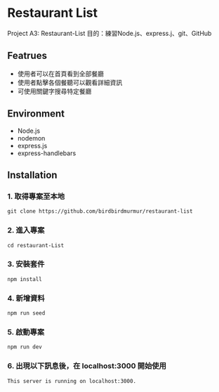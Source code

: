 # Restaurant List

Project A3: Restaurant-List
目的：練習Node.js、express.j、git、GitHub


## Featrues

- 使用者可以在首頁看到全部餐廳
- 使用者點擊各個餐聽可以觀看詳細資訊
- 可使用關鍵字搜尋特定餐廳


## Environment

- Node.js
- nodemon
- express.js
- express-handlebars


## Installation

### 1. 取得專案至本地

```
git clone https://github.com/birdbirdmurmur/restaurant-list
```

### 2. 進入專案

```
cd restaurant-List
```

### 3. 安裝套件

```
npm install
```

### 4. 新增資料

```
npm run seed
```

### 5. 啟動專案

```
npm run dev
```

### 6. 出現以下訊息後，在 localhost:3000 開始使用

```
This server is running on localhost:3000.
```
